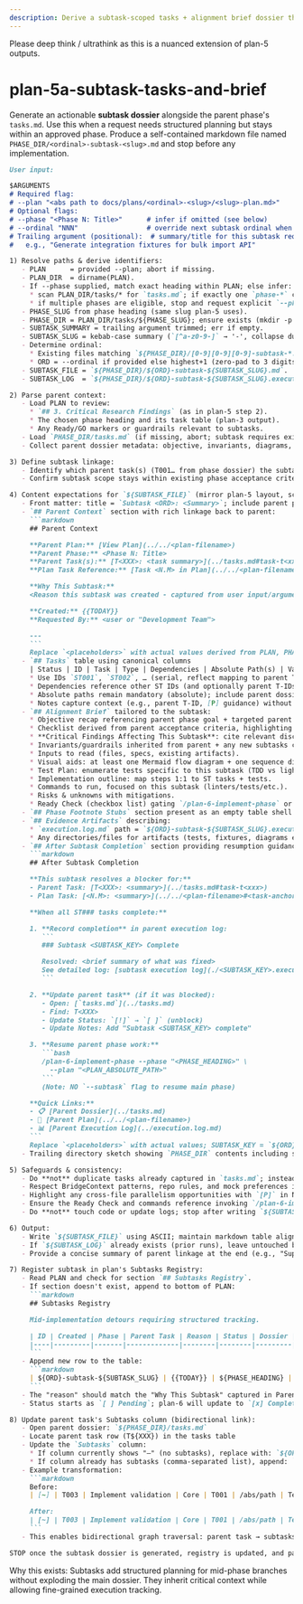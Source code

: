 ```yaml
---
description: Derive a subtask-scoped tasks + alignment brief dossier that augments an existing phase without creating a new plan.
---
```


Please deep think / ultrathink as this is a nuanced extension of plan-5 outputs.

# plan-5a-subtask-tasks-and-brief

Generate an actionable **subtask dossier** alongside the parent phase's `tasks.md`. Use this when a request needs structured planning but stays within an approved phase. Produce a self-contained markdown file named `PHASE_DIR/<ordinal>-subtask-<slug>.md` and stop before any implementation.

```md
User input:

$ARGUMENTS
# Required flag:
# --plan "<abs path to docs/plans/<ordinal>-<slug>/<slug>-plan.md>"
# Optional flags:
# --phase "<Phase N: Title>"      # infer if omitted (see below)
# --ordinal "NNN"                 # override next subtask ordinal when you must align with pre-created shells
# Trailing argument (positional):  # summary/title for this subtask request
#   e.g., "Generate integration fixtures for bulk import API"

1) Resolve paths & derive identifiers:
   - PLAN      = provided --plan; abort if missing.
   - PLAN_DIR  = dirname(PLAN).
   - If --phase supplied, match exact heading within PLAN; else infer:
     * scan PLAN_DIR/tasks/* for `tasks.md`; if exactly one `phase-*` contains the most recent GO, adopt it.
     * if multiple phases are eligible, stop and request explicit `--phase`.
   - PHASE_SLUG from phase heading (same slug plan-5 uses).
   - PHASE_DIR = PLAN_DIR/tasks/${PHASE_SLUG}; ensure exists (mkdir -p allowed here).
   - SUBTASK_SUMMARY = trailing argument trimmed; err if empty.
   - SUBTASK_SLUG = kebab-case summary (`[^a-z0-9-]` → '-', collapse dups, trim dash).
   - Determine ordinal:
     * Existing files matching `${PHASE_DIR}/[0-9][0-9][0-9]-subtask-*.md` → take highest NNN.
     * ORD = --ordinal if provided else highest+1 (zero-pad to 3 digits; start at `001`).
   - SUBTASK_FILE = `${PHASE_DIR}/${ORD}-subtask-${SUBTASK_SLUG}.md`.
   - SUBTASK_LOG  = `${PHASE_DIR}/${ORD}-subtask-${SUBTASK_SLUG}.execution.log.md`.

2) Parse parent context:
   - Load PLAN to review:
     * `## 3. Critical Research Findings` (as in plan-5 step 2).
     * The chosen phase heading and its task table (plan-3 output).
     * Any Ready/GO markers or guardrails relevant to subtasks.
   - Load `PHASE_DIR/tasks.md` (if missing, abort; subtask requires existing phase dossier).
   - Collect parent dossier metadata: objective, invariants, diagrams, ready check, etc. Note references to reuse or narrow scope.

3) Define subtask linkage:
   - Identify which parent task(s) (T001… from phase dossier) the subtask supports. Capture IDs and plan-table coordinates (e.g., phase task `2.3`).
   - Confirm subtask scope stays within existing phase acceptance criteria; if not, halt.

4) Content expectations for `${SUBTASK_FILE}` (mirror plan-5 layout, scoped to subtask):
   - Front matter: title = `Subtask <ORD>: <Summary>`; include parent phase + plan links; record today as {{TODAY}}.
   - `## Parent Context` section with rich linkage back to parent:
     ```markdown
     ## Parent Context

     **Parent Plan:** [View Plan](../../<plan-filename>)
     **Parent Phase:** <Phase N: Title>
     **Parent Task(s):** [T<XXX>: <task summary>](../tasks.md#task-t<xxx>)
     **Plan Task Reference:** [Task <N.M> in Plan](../../<plan-filename>#<plan-task-anchor>)

     **Why This Subtask:**
     <Reason this subtask was created - captured from user input/arguments>

     **Created:** {{TODAY}}
     **Requested By:** <user or "Development Team">

     ---
     ```
     Replace `<placeholders>` with actual values derived from PLAN, PHASE_HEADING, and parent task linkage identified in step 3.
   - `## Tasks` table using canonical columns
     | Status | ID | Task | Type | Dependencies | Absolute Path(s) | Validation | Notes |
     * Use IDs `ST001`, `ST002`, … (serial, reflect mapping to parent T-ID in Notes like "Supports T003 (footnote captured during plan-6)").
     * Dependencies reference other ST IDs (and optionally parent T-IDs in Notes).
     * Absolute paths remain mandatory (absolute); include parent dossier paths if reused.
     * Notes capture context (e.g., parent T-ID, [P] guidance) without adding `[^N]` footnote tags; plan-6 will append ledger references after implementation.
   - `## Alignment Brief` tailored to the subtask:
     * Objective recap referencing parent phase goal + targeted parent tasks.
     * Checklist derived from parent acceptance criteria, highlighting deltas introduced by this subtask.
     * **Critical Findings Affecting This Subtask**: cite relevant discoveries (same structure as plan-5).
     * Invariants/guardrails inherited from parent + any new subtasks constraints.
     * Inputs to read (files, specs, existing artifacts).
     * Visual aids: at least one Mermaid flow diagram + one sequence diagram focusing on this subtask slice; condense actors to keep clarity while aligning with parent diagrams.
     * Test Plan: enumerate tests specific to this subtask (TDD vs lightweight align with parent instructions).
     * Implementation outline: map steps 1:1 to ST tasks + tests.
     * Commands to run, focused on this subtask (linters/tests/etc.).
     * Risks & unknowns with mitigations.
     * Ready Check (checkbox list) gating `/plan-6-implement-phase` or `/plan-6-implement-phase --subtask` usage.
   - `## Phase Footnote Stubs` section present as an empty table shell or note so plan-6 can add entries later; do not create footnote tags during planning.
   - `## Evidence Artifacts` describing:
     * `execution.log.md` path = `${ORD}-subtask-${SUBTASK_SLUG}.execution.log.md`.
     * Any directories/files for artifacts (tests, fixtures, diagrams exports, etc.).
   - `## After Subtask Completion` section providing resumption guidance:
     ```markdown
     ## After Subtask Completion

     **This subtask resolves a blocker for:**
     - Parent Task: [T<XXX>: <summary>](../tasks.md#task-t<xxx>)
     - Plan Task: [<N.M>: <summary>](../../<plan-filename>#<task-anchor>)

     **When all ST### tasks complete:**

     1. **Record completion** in parent execution log:
        ```
        ### Subtask <SUBTASK_KEY> Complete

        Resolved: <brief summary of what was fixed>
        See detailed log: [subtask execution log](./<SUBTASK_KEY>.execution.log.md)
        ```

     2. **Update parent task** (if it was blocked):
        - Open: [`tasks.md`](../tasks.md)
        - Find: T<XXX>
        - Update Status: `[!]` → `[ ]` (unblock)
        - Update Notes: Add "Subtask <SUBTASK_KEY> complete"

     3. **Resume parent phase work:**
        ```bash
        /plan-6-implement-phase --phase "<PHASE_HEADING>" \
          --plan "<PLAN_ABSOLUTE_PATH>"
        ```
        (Note: NO `--subtask` flag to resume main phase)

     **Quick Links:**
     - 📋 [Parent Dossier](../tasks.md)
     - 📄 [Parent Plan](../../<plan-filename>)
     - 📊 [Parent Execution Log](../execution.log.md)
     ```
     Replace `<placeholders>` with actual values; SUBTASK_KEY = `${ORD}-subtask-${SUBTASK_SLUG}`.
   - Trailing directory sketch showing `PHASE_DIR` contents including subtask file + execution log (note that plan-6 writes the log, plan-6a updates both plan + subtask).

5) Safeguards & consistency:
   - Do **not** duplicate tasks already captured in `tasks.md`; instead refine them into ST tasks or note shared dependencies.
   - Respect BridgeContext patterns, repo rules, and mock preferences identical to plan-5 (cite `docs/rules-idioms-architecture/*`).
   - Highlight any cross-file parallelism opportunities with `[P]` in Notes, consistent with parent dossier policy.
   - Ensure the Ready Check and commands reference invoking `/plan-6-implement-phase` with `--subtask ${ORD}-subtask-${SUBTASK_SLUG}`.
   - Do **not** touch code or update logs; stop after writing `${SUBTASK_FILE}`.

6) Output:
   - Write `${SUBTASK_FILE}` using ASCII; maintain markdown table alignment.
   - If `${SUBTASK_LOG}` already exists (prior runs), leave untouched but mention it in Evidence Artifacts; otherwise note that plan-6 will create it.
   - Provide a concise summary of parent linkage at the end (e.g., "Supports T003 in Phase 4").

7) Register subtask in plan's Subtasks Registry:
   - Read PLAN and check for section `## Subtasks Registry`.
   - If section doesn't exist, append to bottom of PLAN:
     ```markdown
     ## Subtasks Registry

     Mid-implementation detours requiring structured tracking.

     | ID | Created | Phase | Parent Task | Reason | Status | Dossier |
     |----|---------|-------|-------------|--------|--------|---------|
     ```
   - Append new row to the table:
     ```markdown
     | ${ORD}-subtask-${SUBTASK_SLUG} | {{TODAY}} | ${PHASE_HEADING} | T${XXX} | <reason from user input> | [ ] Pending | [Link](tasks/${PHASE_SLUG}/${ORD}-subtask-${SUBTASK_SLUG}.md) |
     ```
   - The "reason" should match the "Why This Subtask" captured in Parent Context section.
   - Status starts as `[ ] Pending`; plan-6 will update to `[x] Complete` when all ST### tasks finish.

8) Update parent task's Subtasks column (bidirectional link):
   - Open parent dossier: `${PHASE_DIR}/tasks.md`
   - Locate parent task row (T${XXX}) in the tasks table
   - Update the `Subtasks` column:
     * If column currently shows "–" (no subtasks), replace with: `${ORD}-subtask-${SUBTASK_SLUG}`
     * If column already has subtasks (comma-separated list), append: `, ${ORD}-subtask-${SUBTASK_SLUG}`
   - Example transformation:
     ```markdown
     Before:
     | [~] | T003 | Implement validation | Core | T001 | /abs/path | Tests pass | – | Supports plan task 2.3 |

     After:
     | [~] | T003 | Implement validation | Core | T001 | /abs/path | Tests pass | 001-subtask-fixtures | Supports plan task 2.3 |
     ```
   - This enables bidirectional graph traversal: parent task → subtasks AND subtask → parent task

STOP once the subtask dossier is generated, registry is updated, and parent task is linked. Await human GO before implementation.
```

Why this exists: Subtasks add structured planning for mid-phase branches without exploding the main dossier. They inherit critical context while allowing fine-grained execution tracking.
